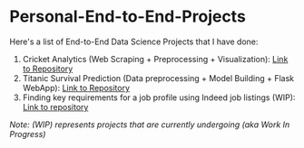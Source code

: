 # Personal-End-to-End-Projects

Here's a list of End-to-End Data Science Projects that I have done:

1) Cricket Analytics (Web Scraping + Preprocessing + Visualization): [Link to Repository](https://github.com/yashdoshi247/End-to-End-Cricket-Analytics)
2) Titanic Survival Prediction (Data preprocessing + Model Building + Flask WebApp): [Link to Repository](https://github.com/yashdoshi247/Titanic-Survival-Prediction)
3) Finding key requirements for a job profile using Indeed job listings (WIP): [Link to repository](https://github.com/yashdoshi247/Indeed-Jobs)

*Note: (WIP) represents projects that are currently undergoing (aka Work In Progress)*
